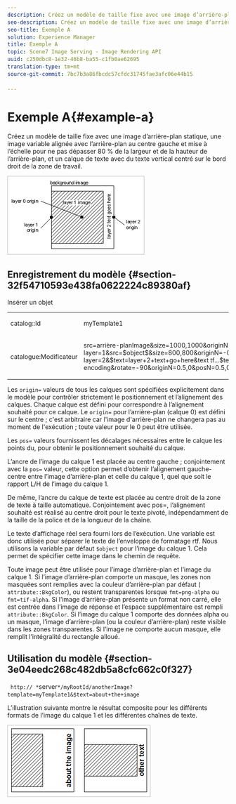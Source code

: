 ```yaml
---
description: Créez un modèle de taille fixe avec une image d’arrière-plan statique, une image variable alignée avec l’arrière-plan au centre gauche et mise à l’échelle pour ne pas dépasser 80 % de la largeur et de la hauteur de l’arrière-plan, et un calque de texte avec du texte vertical centré sur le bord droit de la zone de travail.
seo-description: Créez un modèle de taille fixe avec une image d’arrière-plan statique, une image variable alignée avec l’arrière-plan au centre gauche et mise à l’échelle pour ne pas dépasser 80 % de la largeur et de la hauteur de l’arrière-plan, et un calque de texte avec du texte vertical centré sur le bord droit de la zone de travail.
seo-title: Exemple A
solution: Experience Manager
title: Exemple A
topic: Scene7 Image Serving - Image Rendering API
uuid: c250dbc8-1e32-46b8-ba55-c1fb0ae62695
translation-type: tm+mt
source-git-commit: 7bc7b3a86fbcdc57cfdc31745fae3afc06e44b15

---
```



# Exemple A{#example-a}

Créez un modèle de taille fixe avec une image d’arrière-plan statique, une image variable alignée avec l’arrière-plan au centre gauche et mise à l’échelle pour ne pas dépasser 80 % de la largeur et de la hauteur de l’arrière-plan, et un calque de texte avec du texte vertical centré sur le bord droit de la zone de travail.

![](assets/examplea.png)

## Enregistrement du modèle {#section-32f54710593e438fa0622224c89380af}

Insérer un objet

<table id="simpletable_97ECA49445634F59B3F1D100412EFC70"> 
 <tr class="strow"> 
  <td class="stentry"> <p> <span class="codeph"> catalog::Id </span> </p> </td> 
  <td class="stentry"> <p> <span class="codeph"> myTemplate1 </span> </p> </td> 
 </tr> 
 <tr class="strow"> 
  <td class="stentry"> <p> <span class="codeph"> catalogue:Modificateur </span> </p> </td> 
  <td class="stentry"> <p> <span class="codeph"> src=arrière-planImage&amp;size=1000,1000&amp;originN=0,0&amp; layer=1&amp;src=$object$&amp;size=800,800&amp;originN=-0,5,0&amp;posN=-0,5,0&amp; layer=2&amp;$text=layer+2+text+go+here&amp;text tf...$text$...rtf-encoding&amp;rotate=-90&amp;originN=0.5,0&amp;posN=0.5,0 </span> </p> </td> 
 </tr> 
</table>

Les `origin=` valeurs de tous les calques sont spécifiées explicitement dans le modèle pour contrôler strictement le positionnement et l’alignement des calques. Chaque calque   est défini pour correspondre à l’alignement souhaité pour ce calque. Le `origin=` pour l’arrière-plan (calque 0) est défini sur le centre ; c&#39;est arbitraire car l&#39;image d&#39;arrière-plan ne changera pas au moment de l&#39;exécution ; toute valeur pour le 0   peut être utilisée.

Les `pos=` valeurs fournissent les décalages nécessaires entre le calque  les points  du, pour obtenir le positionnement souhaité du calque.

L’ancre de l’image du calque 1 est placée au centre gauche ; conjointement avec la `pos=` valeur, cette option permet d’obtenir l’alignement gauche-centre entre l’image d’arrière-plan et celle du calque 1, quel que soit le rapport L/H de l’image du calque 1.

De même, l’ancre du calque de texte est placée au centre droit de la zone de texte à taille automatique. Conjointement avec pos=, l’alignement souhaité est réalisé au centre droit pour le texte pivoté, indépendamment de la taille de la police et de la longueur de la chaîne.

Le texte d’affichage réel sera fourni lors de l’exécution. Une variable est donc utilisée pour séparer le texte de l’enveloppe de formatage rtf. Nous utilisons la variable par défaut `$object` pour l’image du calque 1. Cela permet de spécifier cette image dans le chemin de requête.

Toute image peut être utilisée pour l’image d’arrière-plan et l’image du calque 1. Si l’image d’arrière-plan comporte un masque, les zones non masquées sont remplies avec la couleur d’arrière-plan par défaut ( `attribute::BkgColor`), ou restent transparentes lorsque `fmt=png-alpha` ou `fmt=tif-alpha`. Si l’image d’arrière-plan présente un format non carré, elle est centrée dans l’image de réponse et l’espace supplémentaire est rempli `attribute::BkgColor`. Si l’image du calque 1 comporte des données alpha ou un masque, l’image d’arrière-plan (ou la couleur d’arrière-plan) reste visible dans les zones transparentes. Si l’image ne comporte aucun masque, elle remplit l’intégralité du rectangle alloué.

## Utilisation du modèle {#section-3e04eedc268c482db5a8cfc662c0f327}

` http:// *`server`*/myRootId/anotherImage?template=myTemplate1&$text=about+the+image`

L’illustration suivante montre le résultat composite pour les différents formats de l’image du calque 1 et les différentes chaînes de texte.

![](assets/exampleausing.png)

